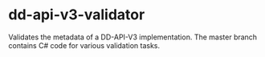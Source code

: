 # dd-api-v3-validator
Validates the metadata of a DD-API-V3 implementation.
The master branch contains C# code for various validation tasks.

